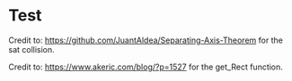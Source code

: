 # Test
Credit to: https://github.com/JuantAldea/Separating-Axis-Theorem for the sat collision.

Credit to: https://www.akeric.com/blog/?p=1527 for the get_Rect function.


